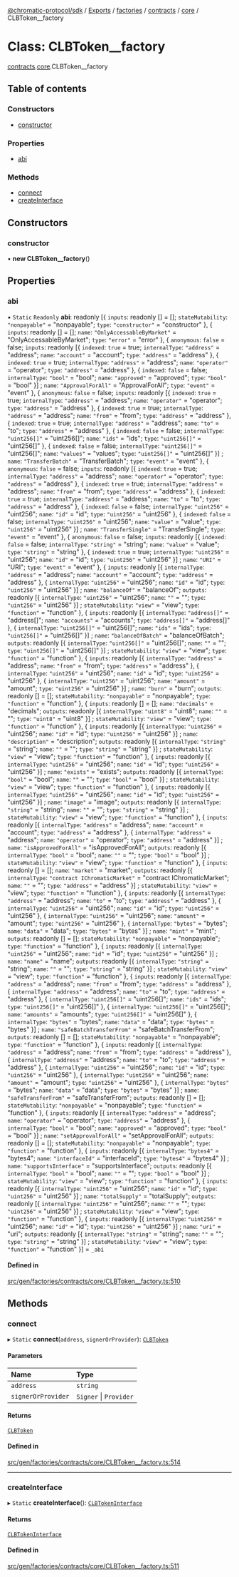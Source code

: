 [@chromatic-protocol/sdk](../README.md) / [Exports](../modules.md) / [factories](../modules/factories.md) / [contracts](../modules/factories.contracts.md) / [core](../modules/factories.contracts.core.md) / CLBToken\_\_factory

# Class: CLBToken\_\_factory

[contracts](../modules/factories.contracts.md).[core](../modules/factories.contracts.core.md).CLBToken__factory

## Table of contents

### Constructors

- [constructor](factories.contracts.core.CLBToken__factory.md#constructor)

### Properties

- [abi](factories.contracts.core.CLBToken__factory.md#abi)

### Methods

- [connect](factories.contracts.core.CLBToken__factory.md#connect)
- [createInterface](factories.contracts.core.CLBToken__factory.md#createinterface)

## Constructors

### constructor

• **new CLBToken__factory**()

## Properties

### abi

▪ `Static` `Readonly` **abi**: readonly [{ `inputs`: readonly [] = []; `stateMutability`: ``"nonpayable"`` = "nonpayable"; `type`: ``"constructor"`` = "constructor" }, { `inputs`: readonly [] = []; `name`: ``"OnlyAccessableByMarket"`` = "OnlyAccessableByMarket"; `type`: ``"error"`` = "error" }, { `anonymous`: ``false`` = false; `inputs`: readonly [{ `indexed`: ``true`` = true; `internalType`: ``"address"`` = "address"; `name`: ``"account"`` = "account"; `type`: ``"address"`` = "address" }, { `indexed`: ``true`` = true; `internalType`: ``"address"`` = "address"; `name`: ``"operator"`` = "operator"; `type`: ``"address"`` = "address" }, { `indexed`: ``false`` = false; `internalType`: ``"bool"`` = "bool"; `name`: ``"approved"`` = "approved"; `type`: ``"bool"`` = "bool" }] ; `name`: ``"ApprovalForAll"`` = "ApprovalForAll"; `type`: ``"event"`` = "event" }, { `anonymous`: ``false`` = false; `inputs`: readonly [{ `indexed`: ``true`` = true; `internalType`: ``"address"`` = "address"; `name`: ``"operator"`` = "operator"; `type`: ``"address"`` = "address" }, { `indexed`: ``true`` = true; `internalType`: ``"address"`` = "address"; `name`: ``"from"`` = "from"; `type`: ``"address"`` = "address" }, { `indexed`: ``true`` = true; `internalType`: ``"address"`` = "address"; `name`: ``"to"`` = "to"; `type`: ``"address"`` = "address" }, { `indexed`: ``false`` = false; `internalType`: ``"uint256[]"`` = "uint256[]"; `name`: ``"ids"`` = "ids"; `type`: ``"uint256[]"`` = "uint256[]" }, { `indexed`: ``false`` = false; `internalType`: ``"uint256[]"`` = "uint256[]"; `name`: ``"values"`` = "values"; `type`: ``"uint256[]"`` = "uint256[]" }] ; `name`: ``"TransferBatch"`` = "TransferBatch"; `type`: ``"event"`` = "event" }, { `anonymous`: ``false`` = false; `inputs`: readonly [{ `indexed`: ``true`` = true; `internalType`: ``"address"`` = "address"; `name`: ``"operator"`` = "operator"; `type`: ``"address"`` = "address" }, { `indexed`: ``true`` = true; `internalType`: ``"address"`` = "address"; `name`: ``"from"`` = "from"; `type`: ``"address"`` = "address" }, { `indexed`: ``true`` = true; `internalType`: ``"address"`` = "address"; `name`: ``"to"`` = "to"; `type`: ``"address"`` = "address" }, { `indexed`: ``false`` = false; `internalType`: ``"uint256"`` = "uint256"; `name`: ``"id"`` = "id"; `type`: ``"uint256"`` = "uint256" }, { `indexed`: ``false`` = false; `internalType`: ``"uint256"`` = "uint256"; `name`: ``"value"`` = "value"; `type`: ``"uint256"`` = "uint256" }] ; `name`: ``"TransferSingle"`` = "TransferSingle"; `type`: ``"event"`` = "event" }, { `anonymous`: ``false`` = false; `inputs`: readonly [{ `indexed`: ``false`` = false; `internalType`: ``"string"`` = "string"; `name`: ``"value"`` = "value"; `type`: ``"string"`` = "string" }, { `indexed`: ``true`` = true; `internalType`: ``"uint256"`` = "uint256"; `name`: ``"id"`` = "id"; `type`: ``"uint256"`` = "uint256" }] ; `name`: ``"URI"`` = "URI"; `type`: ``"event"`` = "event" }, { `inputs`: readonly [{ `internalType`: ``"address"`` = "address"; `name`: ``"account"`` = "account"; `type`: ``"address"`` = "address" }, { `internalType`: ``"uint256"`` = "uint256"; `name`: ``"id"`` = "id"; `type`: ``"uint256"`` = "uint256" }] ; `name`: ``"balanceOf"`` = "balanceOf"; `outputs`: readonly [{ `internalType`: ``"uint256"`` = "uint256"; `name`: ``""`` = ""; `type`: ``"uint256"`` = "uint256" }] ; `stateMutability`: ``"view"`` = "view"; `type`: ``"function"`` = "function" }, { `inputs`: readonly [{ `internalType`: ``"address[]"`` = "address[]"; `name`: ``"accounts"`` = "accounts"; `type`: ``"address[]"`` = "address[]" }, { `internalType`: ``"uint256[]"`` = "uint256[]"; `name`: ``"ids"`` = "ids"; `type`: ``"uint256[]"`` = "uint256[]" }] ; `name`: ``"balanceOfBatch"`` = "balanceOfBatch"; `outputs`: readonly [{ `internalType`: ``"uint256[]"`` = "uint256[]"; `name`: ``""`` = ""; `type`: ``"uint256[]"`` = "uint256[]" }] ; `stateMutability`: ``"view"`` = "view"; `type`: ``"function"`` = "function" }, { `inputs`: readonly [{ `internalType`: ``"address"`` = "address"; `name`: ``"from"`` = "from"; `type`: ``"address"`` = "address" }, { `internalType`: ``"uint256"`` = "uint256"; `name`: ``"id"`` = "id"; `type`: ``"uint256"`` = "uint256" }, { `internalType`: ``"uint256"`` = "uint256"; `name`: ``"amount"`` = "amount"; `type`: ``"uint256"`` = "uint256" }] ; `name`: ``"burn"`` = "burn"; `outputs`: readonly [] = []; `stateMutability`: ``"nonpayable"`` = "nonpayable"; `type`: ``"function"`` = "function" }, { `inputs`: readonly [] = []; `name`: ``"decimals"`` = "decimals"; `outputs`: readonly [{ `internalType`: ``"uint8"`` = "uint8"; `name`: ``""`` = ""; `type`: ``"uint8"`` = "uint8" }] ; `stateMutability`: ``"view"`` = "view"; `type`: ``"function"`` = "function" }, { `inputs`: readonly [{ `internalType`: ``"uint256"`` = "uint256"; `name`: ``"id"`` = "id"; `type`: ``"uint256"`` = "uint256" }] ; `name`: ``"description"`` = "description"; `outputs`: readonly [{ `internalType`: ``"string"`` = "string"; `name`: ``""`` = ""; `type`: ``"string"`` = "string" }] ; `stateMutability`: ``"view"`` = "view"; `type`: ``"function"`` = "function" }, { `inputs`: readonly [{ `internalType`: ``"uint256"`` = "uint256"; `name`: ``"id"`` = "id"; `type`: ``"uint256"`` = "uint256" }] ; `name`: ``"exists"`` = "exists"; `outputs`: readonly [{ `internalType`: ``"bool"`` = "bool"; `name`: ``""`` = ""; `type`: ``"bool"`` = "bool" }] ; `stateMutability`: ``"view"`` = "view"; `type`: ``"function"`` = "function" }, { `inputs`: readonly [{ `internalType`: ``"uint256"`` = "uint256"; `name`: ``"id"`` = "id"; `type`: ``"uint256"`` = "uint256" }] ; `name`: ``"image"`` = "image"; `outputs`: readonly [{ `internalType`: ``"string"`` = "string"; `name`: ``""`` = ""; `type`: ``"string"`` = "string" }] ; `stateMutability`: ``"view"`` = "view"; `type`: ``"function"`` = "function" }, { `inputs`: readonly [{ `internalType`: ``"address"`` = "address"; `name`: ``"account"`` = "account"; `type`: ``"address"`` = "address" }, { `internalType`: ``"address"`` = "address"; `name`: ``"operator"`` = "operator"; `type`: ``"address"`` = "address" }] ; `name`: ``"isApprovedForAll"`` = "isApprovedForAll"; `outputs`: readonly [{ `internalType`: ``"bool"`` = "bool"; `name`: ``""`` = ""; `type`: ``"bool"`` = "bool" }] ; `stateMutability`: ``"view"`` = "view"; `type`: ``"function"`` = "function" }, { `inputs`: readonly [] = []; `name`: ``"market"`` = "market"; `outputs`: readonly [{ `internalType`: ``"contract IChromaticMarket"`` = "contract IChromaticMarket"; `name`: ``""`` = ""; `type`: ``"address"`` = "address" }] ; `stateMutability`: ``"view"`` = "view"; `type`: ``"function"`` = "function" }, { `inputs`: readonly [{ `internalType`: ``"address"`` = "address"; `name`: ``"to"`` = "to"; `type`: ``"address"`` = "address" }, { `internalType`: ``"uint256"`` = "uint256"; `name`: ``"id"`` = "id"; `type`: ``"uint256"`` = "uint256" }, { `internalType`: ``"uint256"`` = "uint256"; `name`: ``"amount"`` = "amount"; `type`: ``"uint256"`` = "uint256" }, { `internalType`: ``"bytes"`` = "bytes"; `name`: ``"data"`` = "data"; `type`: ``"bytes"`` = "bytes" }] ; `name`: ``"mint"`` = "mint"; `outputs`: readonly [] = []; `stateMutability`: ``"nonpayable"`` = "nonpayable"; `type`: ``"function"`` = "function" }, { `inputs`: readonly [{ `internalType`: ``"uint256"`` = "uint256"; `name`: ``"id"`` = "id"; `type`: ``"uint256"`` = "uint256" }] ; `name`: ``"name"`` = "name"; `outputs`: readonly [{ `internalType`: ``"string"`` = "string"; `name`: ``""`` = ""; `type`: ``"string"`` = "string" }] ; `stateMutability`: ``"view"`` = "view"; `type`: ``"function"`` = "function" }, { `inputs`: readonly [{ `internalType`: ``"address"`` = "address"; `name`: ``"from"`` = "from"; `type`: ``"address"`` = "address" }, { `internalType`: ``"address"`` = "address"; `name`: ``"to"`` = "to"; `type`: ``"address"`` = "address" }, { `internalType`: ``"uint256[]"`` = "uint256[]"; `name`: ``"ids"`` = "ids"; `type`: ``"uint256[]"`` = "uint256[]" }, { `internalType`: ``"uint256[]"`` = "uint256[]"; `name`: ``"amounts"`` = "amounts"; `type`: ``"uint256[]"`` = "uint256[]" }, { `internalType`: ``"bytes"`` = "bytes"; `name`: ``"data"`` = "data"; `type`: ``"bytes"`` = "bytes" }] ; `name`: ``"safeBatchTransferFrom"`` = "safeBatchTransferFrom"; `outputs`: readonly [] = []; `stateMutability`: ``"nonpayable"`` = "nonpayable"; `type`: ``"function"`` = "function" }, { `inputs`: readonly [{ `internalType`: ``"address"`` = "address"; `name`: ``"from"`` = "from"; `type`: ``"address"`` = "address" }, { `internalType`: ``"address"`` = "address"; `name`: ``"to"`` = "to"; `type`: ``"address"`` = "address" }, { `internalType`: ``"uint256"`` = "uint256"; `name`: ``"id"`` = "id"; `type`: ``"uint256"`` = "uint256" }, { `internalType`: ``"uint256"`` = "uint256"; `name`: ``"amount"`` = "amount"; `type`: ``"uint256"`` = "uint256" }, { `internalType`: ``"bytes"`` = "bytes"; `name`: ``"data"`` = "data"; `type`: ``"bytes"`` = "bytes" }] ; `name`: ``"safeTransferFrom"`` = "safeTransferFrom"; `outputs`: readonly [] = []; `stateMutability`: ``"nonpayable"`` = "nonpayable"; `type`: ``"function"`` = "function" }, { `inputs`: readonly [{ `internalType`: ``"address"`` = "address"; `name`: ``"operator"`` = "operator"; `type`: ``"address"`` = "address" }, { `internalType`: ``"bool"`` = "bool"; `name`: ``"approved"`` = "approved"; `type`: ``"bool"`` = "bool" }] ; `name`: ``"setApprovalForAll"`` = "setApprovalForAll"; `outputs`: readonly [] = []; `stateMutability`: ``"nonpayable"`` = "nonpayable"; `type`: ``"function"`` = "function" }, { `inputs`: readonly [{ `internalType`: ``"bytes4"`` = "bytes4"; `name`: ``"interfaceId"`` = "interfaceId"; `type`: ``"bytes4"`` = "bytes4" }] ; `name`: ``"supportsInterface"`` = "supportsInterface"; `outputs`: readonly [{ `internalType`: ``"bool"`` = "bool"; `name`: ``""`` = ""; `type`: ``"bool"`` = "bool" }] ; `stateMutability`: ``"view"`` = "view"; `type`: ``"function"`` = "function" }, { `inputs`: readonly [{ `internalType`: ``"uint256"`` = "uint256"; `name`: ``"id"`` = "id"; `type`: ``"uint256"`` = "uint256" }] ; `name`: ``"totalSupply"`` = "totalSupply"; `outputs`: readonly [{ `internalType`: ``"uint256"`` = "uint256"; `name`: ``""`` = ""; `type`: ``"uint256"`` = "uint256" }] ; `stateMutability`: ``"view"`` = "view"; `type`: ``"function"`` = "function" }, { `inputs`: readonly [{ `internalType`: ``"uint256"`` = "uint256"; `name`: ``"id"`` = "id"; `type`: ``"uint256"`` = "uint256" }] ; `name`: ``"uri"`` = "uri"; `outputs`: readonly [{ `internalType`: ``"string"`` = "string"; `name`: ``""`` = ""; `type`: ``"string"`` = "string" }] ; `stateMutability`: ``"view"`` = "view"; `type`: ``"function"`` = "function" }] = `_abi`

#### Defined in

[src/gen/factories/contracts/core/CLBToken__factory.ts:510](https://github.com/chromatic-protocol/sdk/blob/10aa618/src/gen/factories/contracts/core/CLBToken__factory.ts#L510)

## Methods

### connect

▸ `Static` **connect**(`address`, `signerOrProvider`): [`CLBToken`](../interfaces/contracts.core.CLBToken.md)

#### Parameters

| Name | Type |
| :------ | :------ |
| `address` | `string` |
| `signerOrProvider` | `Signer` \| `Provider` |

#### Returns

[`CLBToken`](../interfaces/contracts.core.CLBToken.md)

#### Defined in

[src/gen/factories/contracts/core/CLBToken__factory.ts:514](https://github.com/chromatic-protocol/sdk/blob/10aa618/src/gen/factories/contracts/core/CLBToken__factory.ts#L514)

___

### createInterface

▸ `Static` **createInterface**(): [`CLBTokenInterface`](../interfaces/CLBTokenInterface.md)

#### Returns

[`CLBTokenInterface`](../interfaces/CLBTokenInterface.md)

#### Defined in

[src/gen/factories/contracts/core/CLBToken__factory.ts:511](https://github.com/chromatic-protocol/sdk/blob/10aa618/src/gen/factories/contracts/core/CLBToken__factory.ts#L511)

